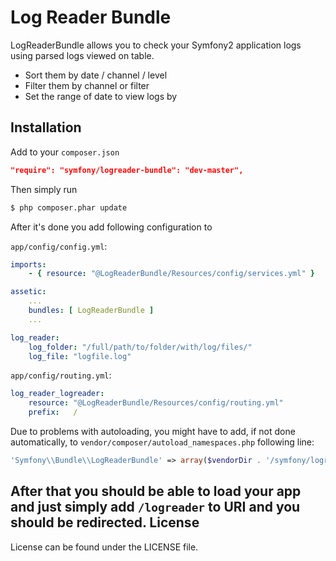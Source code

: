 Log Reader Bundle
=========

LogReaderBundle allows you to check your Symfony2 application logs using parsed logs viewed on table.

  - Sort them by date / channel / level
  - Filter them by channel or filter
  - Set the range of date to view logs by

Installation
--------------
Add to your `composer.json`
```json
"require": "symfony/logreader-bundle": "dev-master",
```
Then simply run
```sh
$ php composer.phar update
```
After it's done you add following configuration to

`app/config/config.yml`:

```yml
imports:
    - { resource: "@LogReaderBundle/Resources/config/services.yml" }

assetic:
    ...
    bundles: [ LogReaderBundle ]
    ...

log_reader:
    log_folder: "/full/path/to/folder/with/log/files/"
    log_file: "logfile.log"
```




`app/config/routing.yml`:

```yml
log_reader_logreader:
    resource: "@LogReaderBundle/Resources/config/routing.yml"
    prefix:   /
```



Due to problems with autoloading, you might have to add, if not done automatically, to `vendor/composer/autoload_namespaces.php` following line:
```php
'Symfony\\Bundle\\LogReaderBundle' => array($vendorDir . '/symfony/logreader-bundle'),
```


After that you should be able to load your app and just simply add `/logreader` to URI and you should be redirected. 
License
----

License can be found under the LICENSE file.

